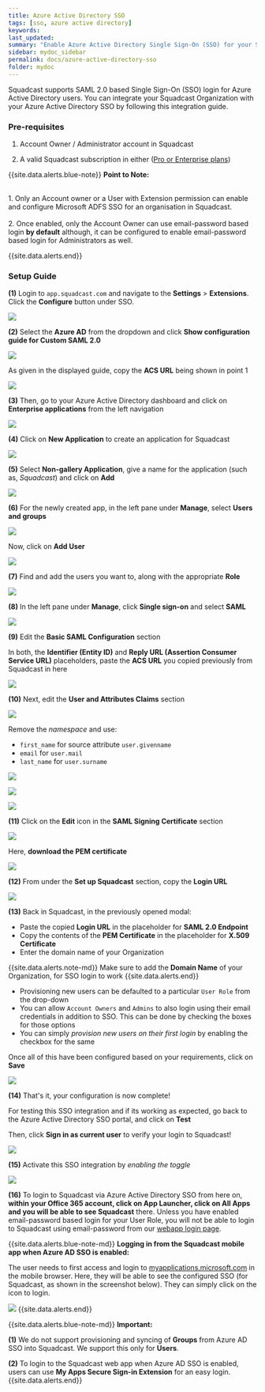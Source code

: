 ```yaml
---
title: Azure Active Directory SSO
tags: [sso, azure active directory]
keywords:
last_updated:
summary: "Enable Azure Active Directory Single Sign-On (SSO) for your Squadcast Organisation"
sidebar: mydoc_sidebar
permalink: docs/azure-active-directory-sso
folder: mydoc
---
```


Squadcast supports SAML 2.0 based Single Sign-On (SSO) login for Azure Active Directory users. You can integrate your Squadcast Organization with your Azure Active Directory SSO by following this integration guide.

### Pre-requisites

1. Account Owner / Administrator account in Squadcast

2. A valid Squadcast subscription in either ([Pro or Enterprise plans](https://www.squadcast.com/pricing))

{{site.data.alerts.blue-note}}
<b>Point to Note: </b>
<br/><br/><p>1. Only an Account owner or a User with Extension permission can enable and configure Microsoft ADFS SSO for an organisation in Squadcast.<br/><br/> 2. Once enabled, only the Account Owner can use email-password based login <b>by default</b> although, it can be configured to enable email-password based login for Administrators as well.</p>
{{site.data.alerts.end}}

### Setup Guide

**(1)** Login to `app.squadcast.com` and navigate to the **Settings** > **Extensions**. Click the **Configure** button under SSO.

![](images/sso_new_button.png)

**(2)** Select the **Azure AD** from the dropdown and click **Show configuration guide for Custom SAML 2.0**

![](images/azure_sso_new_1.png)

As given in the displayed guide, copy the **ACS URL** being shown in point 1

![](images/azure_sso_new_2.png)

**(3)** Then, go to your Azure Active Directory dashboard and click on **Enterprise applications** from the left navigation

![](images/azure_squadcast_4.png)

**(4)** Click on **New Application** to create an application for Squadcast

![](images/azure_squadcast_5.png)

**(5)** Select **Non-gallery Application**, give a name for the application (such as, _Squadcast_) and click on **Add**

![](images/azure_squadcast_6.png)

**(6)** For the newly created app, in the left pane under **Manage**, select **Users and groups**

![](images/azure_squadcast_7.png)

Now, click on **Add User**

![](images/azure_squadcast_8.png)

**(7)** Find and add the users you want to, along with the appropriate **Role**

![](images/azure_squadcast_9.png)

**(8)** In the left pane under **Manage**, click **Single sign-on** and select **SAML**

![](images/azure_squadcast_10.png)

**(9)** Edit the **Basic SAML Configuration** section

In both, the **Identifier (Entity ID)** and **Reply URL (Assertion Consumer Service URL)** placeholders, paste the **ACS URL** you copied previously from Squadcast in here

![](images/azure_squadcast_11.png)

**(10)** Next, edit the **User and Attributes Claims** section

![](images/azure_squadcast_12.png)

Remove the _namespace_ and use:
- `first_name` for source attribute `user.givenname`
- `email` for `user.mail`
- `last_name` for `user.surname`

![](images/azure_squadcast_13.png)

![](images/azure_squadcast_14.png)

![](images/azure_squadcast_15.png)

**(11)** Click on the **Edit** icon in the **SAML Signing Certificate** section

![](images/azure_squadcast_20.png)

Here, **download the PEM certificate**

![](images/azure_squadcast_16.png)

**(12)** From under the **Set up Squadcast** section, copy the **Login URL**

![](images/azure_squadcast_17.png)

**(13)** Back in Squadcast, in the previously opened modal:

- Paste the copied **Login URL** in the placeholder for **SAML 2.0 Endpoint** 
- Copy the contents of the **PEM Certificate** in the placeholder for **X.509 Certificate**
- Enter the domain name of your Organization

{{site.data.alerts.note-md}}
Make sure to add the **Domain Name** of your Organization, for SSO login to work
{{site.data.alerts.end}}

- Provisioning new users can be defaulted to a particular `User Role` from the drop-down
- You can allow `Account Owners` and `Admins` to also login using their email credentials in addition to SSO. This can be done by checking the boxes for those options
- You can simply _provision new users on their first login_ by enabling the checkbox for the same

Once all of this have been configured based on your requirements, click on **Save**

![](images/azure_sso_new_3.png)

**(14)** That's it, your configuration is now complete!

For testing this SSO integration and if its working as expected, go back to the Azure Active Directory SSO portal, and click on **Test** 

Then, click **Sign in as current user** to verify your login to Squadcast!

![](images/azure_squadcast_19.png)

**(15)** Activate this SSO integration by _enabling the toggle_

![](images/azure_sso_new_4.png)

**(16)** To login to Squadcast via Azure Active Directory SSO from here on, **within your Office 365 account, click on App Launcher,  click on All Apps and you will be able to see Squadcast** there. Unless you have enabled email-password based login for your User Role, you will not be able to login to Squadcast using email-password from our [webapp login page](https://app.squadcast.com).

{{site.data.alerts.blue-note-md}}
**Logging in from the Squadcast mobile app when Azure AD SSO is enabled:**

The user needs to first access and login to [myapplications.microsoft.com](myapplications.microsoft.com) in the mobile browser. Here, they will be able to see the configured SSO (for Squadcast, as shown in the screenshot below). They can simply click on the icon to login.

![](images/azure_squadcast_22.png)
{{site.data.alerts.end}}

{{site.data.alerts.blue-note-md}}
**Important:**

**(1)** We do not support provisioning and syncing of **Groups** from Azure AD SSO into Squadcast. We support this only for **Users**.

**(2)** To login to the Squadcast web app when Azure AD SSO is enabled, users can use **My Apps Secure Sign-in Extension** for an easy login.
{{site.data.alerts.end}}